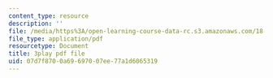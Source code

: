 ```yaml
---
content_type: resource
description: ''
file: /media/https%3A/open-learning-course-data-rc.s3.amazonaws.com/18-01sc-single-variable-calculus-fall-2010/07d7f8700a69697007ee77a1d6065319_XRkgBWbWvg4.pdf
file_type: application/pdf
resourcetype: Document
title: 3play pdf file
uid: 07d7f870-0a69-6970-07ee-77a1d6065319
---
```

